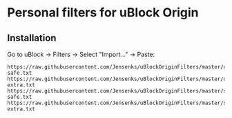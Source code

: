 # Personal filters for uBlock Origin

## Installation

Go to uBlock -> Filters -> Select "Import..." -> Paste:
```
https://raw.githubusercontent.com/Jensenks/uBlockOriginFilters/master/dynamic-safe.txt
https://raw.githubusercontent.com/Jensenks/uBlockOriginFilters/master/dynamic-extra.txt
https://raw.githubusercontent.com/Jensenks/uBlockOriginFilters/master/static-safe.txt
https://raw.githubusercontent.com/Jensenks/uBlockOriginFilters/master/static-extra.txt
```
